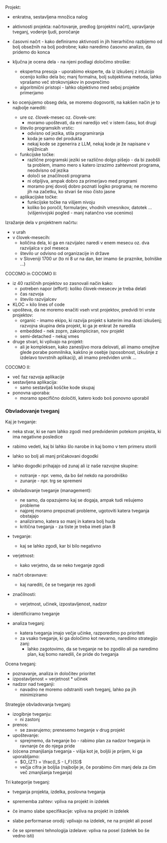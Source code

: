 Projekt:
- enkratna, sestavljena množica nalog
- aktivnosti projekta: načrtovanje, predlog (projektni načrt), upravljanje tveganj, vodenje ljudi, poročanje
- časovni načrt - kako definiramo aktivnosti in jih hierarhično razbijemo od bolj obsežnih na bolj podrobne; kako naredimo časovno analizo, da pridemo do konca
- ključna je ocena dela - na njeni podlagi določimo stroške:
	- ekspertna presoja - uporabimo eksperte, da iz izkušenj z intuicijo ocenijo koliko dela bo; manj formalna, bolj subjektivna metoda, lahko vprašamo več strokovnjakov in povprečimo
	- algoritmični pristopi - lahko objektivno med seboj projekte primerjamo

- ko ocenjujemo obseg dela, se moremo dogovoriti, na kakšen način je to najbolje narediti:
	- ure oz. človek-mesec oz. človek-ure:
		- moramo upoštevati, da eni naredijo več v istem času, kot drugi
	- število programskih vrstic:
		- odvisno od jezika, stila programiranja
		- koda je samo del produkta
		- nekaj kode se zgenerira z LLM, nekaj kode je že napisane v knjižnicah
	- funkcijske točke:
		- različne programski jeziki se različno dolgo pišejo - da bi zaobšli ta problem, imamo mero s katero izrazimo zahtevnost programa, neodvisno od jezika
		- določi se značilnosti programa
		- ni otipljiva, ampak dobro za primerjavo med programi
		- moramo prej dovolj dobro poznati logiko programa; ne moremo jih na začetku, ko stvari še niso čisto jasne
	- aplikacijske točke:
		- funkcijske točke na višjem nivoju
		- koliko bo poročil, formularjev, vhodnih vmesnikov, datotek ... (višjenivojski pogled - manj natančno vse ocenimo)

Izražanje dela v projektnem načrtu:
- v urah
- v človek-mesecih:
	- količina dela, ki ga en razvijalec naredi v enem mesecu oz. dva razvijalca v pol meseca
	- število ur odvisno od organizacije in države
	- v Sloveniji 1700 ur (to ni 8 ur na dan, ker imamo še praznike, bolniške ...)

COCOMO in COCOMO II:
- iz 40 različnih projektov so zasnovali način kako:
	- potreben napor (effort): koliko človek-mesecev je treba delati
	- čas razvoja
	- število razvijalcev
- KLOC = kilo lines of code
- upošteva, da ne moremo enačiti vseh vrst projektov, predvidi tri vrste projektov:
	- organic - imamo ekipo, ki razvija projekt s katerim ima dosti izkušenj; razvojna skupina dela projekt, ki ga je enkrat že naredila
	- embedded - nek zoprn, zakompliciran, nov projekt
	- semi-detached - nekaj vmes    
- druge stvari, ki vplivajo na projekt:
	- ali je kompleksen, kako zanesljivo mora delovati, ali imamo omejitve glede porabe pomnilnika, kakšno je osebje (sposobnost, izkušnje z izdelavo tovrstnih aplikacij), ali imamo predviden urnik ...

COCOMO II:
- več faz razvoja aplikacije
- sestavljena aplikacija:
	- samo sestavljaš koščke kode skupaj
- ponovna uporaba:
	- moramo specifično določiti, katero kodo boš ponovno uporabil

### Obvladovanje tveganj

Kaj je tveganje:
- neka stvar, ki se nam lahko zgodi med predvidenim potekom projekta, ki ima negativne posledice
- rabimo vedeti, kaj bi lahko šlo narobe in kaj bomo v tem primeru storili
- lahko so bolj ali manj pričakovani dogodki
- lahko dogodki prihajajo od zunaj ali iz naše razvojne skupine:
	- notranje - npr. vemo, da bo šel nekdo na porodniško
	- zunanje - npr. trg se spremeni
- obvladovanje tveganje (management):
	- ne samo, da opazujemo kaj se dogaja, ampak tudi rešujemo probleme
	- najprej moramo prepoznati probleme, ugotoviti katera tveganja obstajajo
	- analiziramo, katera so manj in katera bolj huda
	- kritična tveganja - za tiste je treba imeti plan B
- tveganje:
	- kaj se lahko zgodi, kar bi bilo negativno
- verjetnost:
	- kako verjetno, da se neko tveganje zgodi
- načrt obravnave:
	- kaj narediti, če se tveganje res zgodi
- značilnosti:
	- verjetnost, učinek, izpostavljenost, nadzor

- identificiramo tveganje
- analiza tveganj:
	- katera tveganja imajo večje učinke, razporedimo po prioriteti
	- za vsako tveganje, ki ga določimo kot nevarno, naredimo strategijo zanj:
		- lahko zagotovimo, da se tveganje ne bo zgodilo ali pa naredimo plan, kaj bomo naredili, če pride do tveganja

Ocena tveganj:
- poznavanje, analiza in določitev prioritet
- izpostavljenost = verjetnost \* učinek
- nadzor nad tveganji:
	- navadno ne moremo odstraniti vseh tveganj, lahko pa jih minimiziramo

Strategije obvladovanja tveganj:
- izogibnje tveganju:
	- ni zastonj
- prenos:
	- se zavarujemo; prenesemo tveganje v drug projekt
- upoštevanje:
	- sprejmemo, da tveganje bo - rabimo plan za nadzor tveganja in ravnanje če do njega pride
- (o)cena zmanjšanja tveganja - višja kot je, boljši je prijem, ki ga uporabljamo:
	- $O_{ZT} = \frac{I_S - I_F}{S}$
	- večja cifra je boljša (najbolje je, če porabimo čim manj dela za čim več zmanjšanja tveganja)

Tri kategorije tveganj:
- tveganja projekta, izdelka, poslovna tveganja

- sprememba zahtev: vpliva na projekt in izdelek
- če imamo slabe specifikacije: vpliva na projekt in izdelek
- slabe performanse orodij: vplivajo na izdelek, ne na projekt ali posel
- če se spremeni tehnologija izdelave: vpliva na posel (izdelek bo še vedno isti)